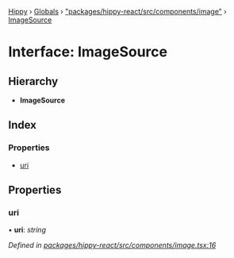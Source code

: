 [Hippy](../README.md) › [Globals](../globals.md) › ["packages/hippy-react/src/components/image"](../modules/_packages_hippy_react_src_components_image_.md) › [ImageSource](_packages_hippy_react_src_components_image_.imagesource.md)

# Interface: ImageSource

## Hierarchy

* **ImageSource**

## Index

### Properties

* [uri](_packages_hippy_react_src_components_image_.imagesource.md#uri)

## Properties

###  uri

• **uri**: *string*

*Defined in [packages/hippy-react/src/components/image.tsx:16](https://github.com/jeromehan/Hippy/blob/6216275/packages/hippy-react/src/components/image.tsx#L16)*
